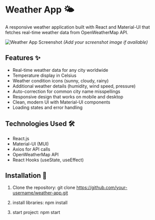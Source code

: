 # Weather App 🌤️

A responsive weather application built with React and Material-UI that fetches real-time weather data from OpenWeatherMap API.

![Weather App Screenshot](./src/assets/screenshot.png) *(Add your screenshot image if available)*

## Features ✨

- Real-time weather data for any city worldwide
- Temperature display in Celsius
- Weather condition icons (sunny, cloudy, rainy)
- Additional weather details (humidity, wind speed, pressure)
- Auto-correction for common city name misspellings
- Responsive design that works on mobile and desktop
- Clean, modern UI with Material-UI components
- Loading states and error handling

## Technologies Used 🛠️

- React.js
- Material-UI (MUI)
- Axios for API calls
- OpenWeatherMap API
- React Hooks (useState, useEffect)

## Installation 🚀

1. Clone the repository: git clone https://github.com/your-username/weather-app.git

2. install libraries: npm install
   
3. start project: npm start

